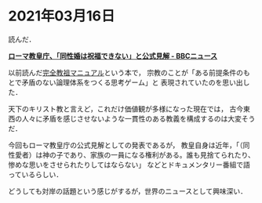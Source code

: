 # 2021年03月16日 


読んだ．


**[ローマ教皇庁、「同性婚は祝福できない」と公式見解 - BBCニュース](https://www.bbc.com/japanese/56410862)**



以前読んだ[完全教祖マニュアル](https://amzn.to/3tpvpOp)という本で，
宗教のことが「ある前提条件のもとで矛盾のない論理体系をつくる思考ゲーム」と
表現されていたのを思い出した．


天下のキリスト教と言えど，これだけ価値観が多様になった現在では，
古今東西の人々に矛盾を感じさせないような一貫性のある教義を構成するのは大変そうだ．


今回もローマ教皇庁の公式見解としての発表であるが，
教皇自身は近年，「（同性愛者）は神の子であり、家族の一員になる権利がある。誰も見捨てられたり、惨めな思いをさせられたりしてはならない」
などとドキュメンタリー番組で語っているらしい．


どうしても対岸の話題という感じがするが，世界のニュースとして興味深い．

